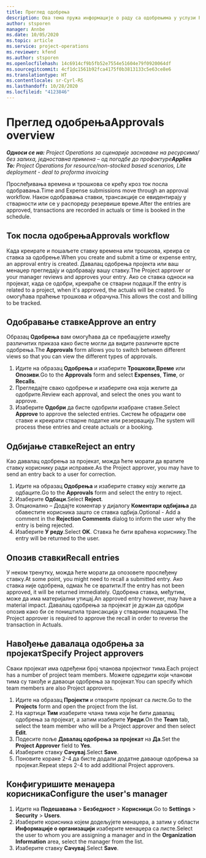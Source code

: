 ```yaml
---
title: Преглед одобрења
description: Ова тема пружа информације о раду са одобрењима у услузи Project Operations.
author: stsporen
manager: Annbe
ms.date: 10/05/2020
ms.topic: article
ms.service: project-operations
ms.reviewer: kfend
ms.author: stsporen
ms.openlocfilehash: 14c6914cf9b5fb52e7554e51604e79f0920064df
ms.sourcegitcommit: 4cf1dc1561b92fca4175f0b3813133c5e63ce8e6
ms.translationtype: HT
ms.contentlocale: sr-Cyrl-RS
ms.lasthandoff: 10/28/2020
ms.locfileid: "4123846"
---
```

# <a name="approvals-overview"></a><span data-ttu-id="697eb-103">Преглед одобрења</span><span class="sxs-lookup"><span data-stu-id="697eb-103">Approvals overview</span></span>

<span data-ttu-id="697eb-104">_**Односи се на:** Project Operations за сценарије засноване на ресурсима/без залиха, једноставна примена – од погодбе до профактуре_</span><span class="sxs-lookup"><span data-stu-id="697eb-104">_**Applies To:** Project Operations for resource/non-stocked based scenarios, Lite deployment - deal to proforma invoicing_</span></span>

<span data-ttu-id="697eb-105">Прослеђивања времена и трошкова се крећу кроз ток посла одобравања.</span><span class="sxs-lookup"><span data-stu-id="697eb-105">Time and Expense submissions move through an approval workflow.</span></span> <span data-ttu-id="697eb-106">Након одобравања ставки, трансакције се евидентирају у стварности или се у распореду резервише време.</span><span class="sxs-lookup"><span data-stu-id="697eb-106">After the entries are approved, transactions are recorded in actuals or time is booked in the schedule.</span></span>

## <a name="approvals-workflow"></a><span data-ttu-id="697eb-107">Ток посла одобрења</span><span class="sxs-lookup"><span data-stu-id="697eb-107">Approvals workflow</span></span>
<span data-ttu-id="697eb-108">Када креирате и пошаљете ставку времена или трошкова, креира се ставка за одобрење.</span><span class="sxs-lookup"><span data-stu-id="697eb-108">When you create and submit a time or expense entry, an approval entry is created.</span></span> <span data-ttu-id="697eb-109">Давалац одобрења пројекта или ваш менаџер прегледају и одобравају вашу ставку.</span><span class="sxs-lookup"><span data-stu-id="697eb-109">The Project approver or your manager reviews and approves your entry.</span></span> <span data-ttu-id="697eb-110">Ако се ставка односи на пројекат, када се одобри, креираће се стварни подаци.</span><span class="sxs-lookup"><span data-stu-id="697eb-110">If the entry is related to a project, when it's approved, the actuals will be created.</span></span> <span data-ttu-id="697eb-111">То омогућава праћење трошкова и обрачуна.</span><span class="sxs-lookup"><span data-stu-id="697eb-111">This allows the cost and billing to be tracked.</span></span> 

## <a name="approve-an-entry"></a><span data-ttu-id="697eb-112">Одобравање ставке</span><span class="sxs-lookup"><span data-stu-id="697eb-112">Approve an entry</span></span>
<span data-ttu-id="697eb-113">Образац **Одобрења** вам омогућава да се пребацујете између различитих приказа како бисте могли да видите различите врсте одобрења.</span><span class="sxs-lookup"><span data-stu-id="697eb-113">The **Approvals** form allows you to switch between different views so that you can view the different types of approvals.</span></span>
  
1. <span data-ttu-id="697eb-114">Идите на образац **Одобрења** и изаберите **Трошкови**,**Време** или **Опозиви**.</span><span class="sxs-lookup"><span data-stu-id="697eb-114">Go to the **Approvals** form and select **Expenses**, **Time**, or **Recalls**.</span></span>
2. <span data-ttu-id="697eb-115">Прегледајте свако одобрење и изаберите она која желите да одобрите.</span><span class="sxs-lookup"><span data-stu-id="697eb-115">Review each approval, and select the ones you want to approve.</span></span>
3. <span data-ttu-id="697eb-116">Изаберите **Одобри** да бисте одобрили изабране ставке.</span><span class="sxs-lookup"><span data-stu-id="697eb-116">Select **Approve** to approve the selected entries.</span></span>
<span data-ttu-id="697eb-117">Систем ће обрадити ове ставке и креирати стварне податке или резервацију.</span><span class="sxs-lookup"><span data-stu-id="697eb-117">The system will process these entries and create actuals or a booking.</span></span>

## <a name="reject-an-entry"></a><span data-ttu-id="697eb-118">Одбијање ставке</span><span class="sxs-lookup"><span data-stu-id="697eb-118">Reject an entry</span></span>
<span data-ttu-id="697eb-119">Као давалац одобрења за пројекат, можда ћете морати да вратите ставку кориснику ради исправке.</span><span class="sxs-lookup"><span data-stu-id="697eb-119">As the Project approver, you may have to send an entry back to a user for correction.</span></span>
  
1. <span data-ttu-id="697eb-120">Идите на образац **Одобрења** и изаберите ставку коју желите да одбаците.</span><span class="sxs-lookup"><span data-stu-id="697eb-120">Go to the **Approvals** form and select the entry to reject.</span></span> 
2. <span data-ttu-id="697eb-121">Изаберите **Одбаци**.</span><span class="sxs-lookup"><span data-stu-id="697eb-121">Select **Reject**.</span></span>
3. <span data-ttu-id="697eb-122">Опционално – Додајте коментар у дијалогу **Коментари одбијања** да обавестите корисника зашто се ставка одбија.</span><span class="sxs-lookup"><span data-stu-id="697eb-122">Optional - Add a comment in the **Rejection Comments** dialog to inform the user why the entry is being rejected.</span></span>
4. <span data-ttu-id="697eb-123">Изаберите **У реду**.</span><span class="sxs-lookup"><span data-stu-id="697eb-123">Select **OK**.</span></span> <span data-ttu-id="697eb-124">Ставка ће бити враћена кориснику.</span><span class="sxs-lookup"><span data-stu-id="697eb-124">The entry will be returned to the user.</span></span>
  
## <a name="recall-entries"></a><span data-ttu-id="697eb-125">Опозив ставки</span><span class="sxs-lookup"><span data-stu-id="697eb-125">Recall entries</span></span>
<span data-ttu-id="697eb-126">У неком тренутку, можда ћете морати да опозовете прослеђену ставку.</span><span class="sxs-lookup"><span data-stu-id="697eb-126">At some point, you might need to recall a submitted entry.</span></span> <span data-ttu-id="697eb-127">Ако ставка није одобрена, одмах ће се вратити.</span><span class="sxs-lookup"><span data-stu-id="697eb-127">If the entry has not been approved, it will be returned immediately.</span></span> <span data-ttu-id="697eb-128">Одобрена ставка, међутим, може да има материјални утицај.</span><span class="sxs-lookup"><span data-stu-id="697eb-128">An approved entry however, may have a material impact.</span></span> <span data-ttu-id="697eb-129">Давалац одобрења за пројекат је дужан да одобри опозив како би се поништила трансакција у стварним подацима.</span><span class="sxs-lookup"><span data-stu-id="697eb-129">The Project approver is required to approve the recall in order to reverse the transaction in Actuals.</span></span>

## <a name="specify-project-approvers"></a><span data-ttu-id="697eb-130">Навођење давалаца одобрења за пројекат</span><span class="sxs-lookup"><span data-stu-id="697eb-130">Specify Project approvers</span></span>
<span data-ttu-id="697eb-131">Сваки пројекат има одређени број чланова пројектног тима.</span><span class="sxs-lookup"><span data-stu-id="697eb-131">Each project has a number of project team members.</span></span> <span data-ttu-id="697eb-132">Можете одредити који чланови тима су такође и даваоци одобрења за пројекат.</span><span class="sxs-lookup"><span data-stu-id="697eb-132">You can specify which team members are also Project approvers.</span></span>

1. <span data-ttu-id="697eb-133">Идите на образац **Пројекти** и отворите пројекат са листе.</span><span class="sxs-lookup"><span data-stu-id="697eb-133">Go to the **Projects** form and open the project from the list.</span></span>
2. <span data-ttu-id="697eb-134">На картици **Тим** изаберите члана тима који ће бити давалац одобрења за пројекат, а затим изаберите **Уреди**.</span><span class="sxs-lookup"><span data-stu-id="697eb-134">On the **Team** tab, select the team member who will be a Project approver and then select **Edit**.</span></span>
3. <span data-ttu-id="697eb-135">Подесите поље **Давалац одобрења за пројекат** на **Да**.</span><span class="sxs-lookup"><span data-stu-id="697eb-135">Set the **Project Approver** field to **Yes**.</span></span>
4. <span data-ttu-id="697eb-136">Изаберите ставку **Сачувај**.</span><span class="sxs-lookup"><span data-stu-id="697eb-136">Select **Save**.</span></span>
5. <span data-ttu-id="697eb-137">Поновите кораке 2-4 да бисте додали додатне даваоце одобрења за пројекат.</span><span class="sxs-lookup"><span data-stu-id="697eb-137">Repeat steps 2-4 to add additional Project approvers.</span></span>

## <a name="configure-the-users-manager"></a><span data-ttu-id="697eb-138">Конфигуришите менаџера корисника</span><span class="sxs-lookup"><span data-stu-id="697eb-138">Configure the user's manager</span></span>

1. <span data-ttu-id="697eb-139">Идите на **Подешавања** > **Безбедност** > **Корисници**.</span><span class="sxs-lookup"><span data-stu-id="697eb-139">Go to **Settings** > **Security** > **Users**.</span></span>
2. <span data-ttu-id="697eb-140">Изаберите корисника којем додељујете менаџера, а затим у области **Информације о организацији** изаберите менаџера са листе.</span><span class="sxs-lookup"><span data-stu-id="697eb-140">Select the user to whom you are assigning a manager and in the **Organization Information** area, select the manager from the list.</span></span> 
3. <span data-ttu-id="697eb-141">Изаберите ставку **Сачувај**.</span><span class="sxs-lookup"><span data-stu-id="697eb-141">Select **Save**.</span></span>


